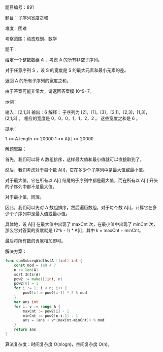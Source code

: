 题目编号：891

题目：子序列宽度之和

难度：困难

考察范围：动态规划、数学

题干：

给定一个整数数组 A ，考虑 A 的所有非空子序列。

对于任意序列 S ，设 S 的宽度是 S 的最大元素和最小元素的差。

返回 A 的所有子序列的宽度之和。

由于答案可能非常大，请返回答案模 10^9+7。

示例：

输入：[2,1,3]
输出：6
解释：
子序列为 [2]，[1]，[3]，[2,1]，[2,3]，[1,3]，[2,1,3] 。
相应的宽度是 0，0，0，1，1，2，2 。
这些宽度之和是 6 。

提示：

1 <= A.length <= 20000
1 <= A[i] <= 20000

解题思路：

首先，我们可以将 A 数组排序，这样最大值和最小值就可以直接取到了。

然后，我们考虑对于每个数 A[i]，它在多少个子序列中是最大值或最小值。

对于最大值，它在所有以 A[i] 结尾的子序列中都是最大值，而在所有以 A[i] 开头的子序列中都不是最大值。

对于最小值，同理。

因此，我们可以先对 A 数组排序，然后遍历数组，对于每个数 A[i]，计算它在多少个子序列中是最大值或最小值。

具体地，设 A[i] 在最大值中出现了 maxCnt 次，在最小值中出现了 minCnt 次，那么它对答案的贡献就是 (2^k - 1) * A[i]，其中 k = maxCnt + minCnt。

最后将所有数的贡献相加即可。

解决方案：

```go
func sumSubseqWidths(A []int) int {
    const mod = 1e9 + 7
    n := len(A)
    sort.Ints(A)
    pow2 := make([]int, n)
    pow2[0] = 1
    for i := 1; i < n; i++ {
        pow2[i] = pow2[i-1] * 2 % mod
    }
    var ans int
    for i, v := range A {
        maxCnt := pow2[i] - 1
        minCnt := pow2[n-i-1] - 1
        ans = (ans + v*(maxCnt-minCnt)) % mod
    }
    return ans
}
```

算法复杂度：时间复杂度 O(nlogn)，空间复杂度 O(n)。